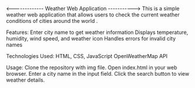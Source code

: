   <-------------  Weather Web Application   ----------->
  This is a simple weather web application that allows users to check the current weather conditions of cities around the world .

  
Features:
      Enter city name to get weather information
      Displays temperature, humidity, wind speed, and weather icon
      Handles errors for invalid city names
      

Technologies Used:
      HTML, CSS, JavaScript
      OpenWeatherMap API
      
      
Usage:
      Clone the repository with img file.
      Open index.html in your web browser.
      Enter a city name in the input field.
      Click the search button to view weather details.
